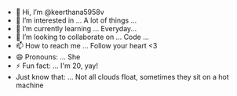 - 👋 Hi, I’m @keerthana5958v  
- 👀 I’m interested in ... A lot of things ...  
- 🌱 I’m currently learning ... Everyday...     
- 💞️ I’m looking to collaborate on ... Code ...   
- 📫 How to reach me ... Follow your heart <3      
- 😄 Pronouns: ... She  
- ⚡ Fun fact: ... I'm 20, yay!       
- Just know that: ... Not all clouds float, sometimes they sit on a hot machine    
 
<!--- 
keerthana5958v/keerthana5958v is a ✨ special ✨ repository because its `README.md` (this file) appears on your GitHub profile.
You can click the Preview link to take a look at your changes.
--->
